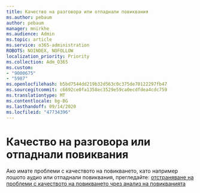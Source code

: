 ```yaml
---
title: Качество на разговора или отпаднали повиквания
ms.author: pebaum
author: pebaum
manager: mnirkhe
ms.audience: Admin
ms.topic: article
ms.service: o365-administration
ROBOTS: NOINDEX, NOFOLLOW
localization_priority: Priority
ms.collection: Adm_O365
ms.custom:
- "9000675"
- "5987"
ms.openlocfilehash: b5bd7544dd219b32d563c0c375de70122297fb47
ms.sourcegitcommit: c6692ce0fa1358ec3529e59ca0ecdfdea4cdc759
ms.translationtype: MT
ms.contentlocale: bg-BG
ms.lasthandoff: 09/14/2020
ms.locfileid: "47734396"
---
```

# <a name="call-quality-or-dropped-calls"></a>Качество на разговора или отпаднали повиквания

Ако имате проблеми с качеството на повикването, като например лошото аудио или отпаднали повиквания, прегледайте: [отстраняване на проблеми с качеството на повикването чрез анализ на повикванията](https://docs.microsoft.com/microsoftteams/use-call-analytics-to-troubleshoot-poor-call-quality#troubleshoot-call-quality-problems-using-call-analytics)